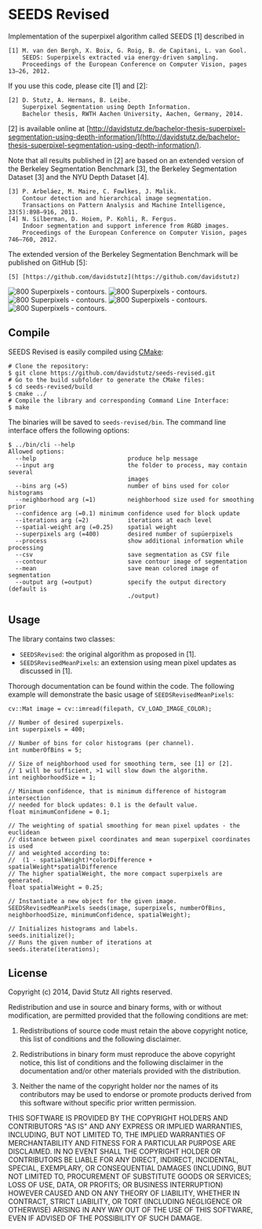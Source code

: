 # SEEDS Revised

Implementation of the superpixel algorithm called SEEDS [1] described in

    [1] M. van den Bergh, X. Boix, G. Roig, B. de Capitani, L. van Gool.
        SEEDS: Superpixels extracted via energy-driven sampling.
        Proceedings of the European Conference on Computer Vision, pages 13–26, 2012.

If you use this code, please cite [1] and [2]:

    [2] D. Stutz, A. Hermans, B. Leibe.
        Superpixel Segmentation using Depth Information.
        Bachelor thesis, RWTH Aachen University, Aachen, Germany, 2014.

[2] is available online at [http://davidstutz.de/bachelor-thesis-superpixel-segmentation-using-depth-information/](http://davidstutz.de/bachelor-thesis-superpixel-segmentation-using-depth-information/).

Note that all results published in [2] are based on an extended version of the Berkeley Segmentation Benchmark [3], the Berkeley Segmentation Dataset [3] and the NYU Depth Dataset [4].

    [3] P. Arbeláez, M. Maire, C. Fowlkes, J. Malik.
        Contour detection and hierarchical image segmentation.
        Transactions on Pattern Analysis and Machine Intelligence, 33(5):898–916, 2011.
    [4] N. Silberman, D. Hoiem, P. Kohli, R. Fergus.
        Indoor segmentation and support inference from RGBD images.
        Proceedings of the European Conference on Computer Vision, pages 746–760, 2012.

The extended version of the Berkeley Segmentation Benchmark will be published on GitHub [5]:

    [5] [https://github.com/davidstutz](https://github.com/davidstutz)

![800 Superpixels - contours.](output/14037_contours.png?raw=true "800 Superpixels - contours.")
![800 Superpixels - contours.](output/106024_contours.png?raw=true "800 Superpixels - contours.")
![800 Superpixels - contours.](output/223061_contours.png?raw=true "800 Superpixels - contours.")
![800 Superpixels - contours.](output/42049_contours.png?raw=true "800 Superpixels - contours.")
![800 Superpixels - contours.](output/295087_contours.png?raw=true "800 Superpixels - contours.")

## Compile

SEEDS Revised is easily compiled using [CMake](http://www.cmake.org/):

    # Clone the repository:
    $ git clone https://github.com/davidstutz/seeds-revised.git
    # Go to the build subfolder to generate the CMake files:
    $ cd seeds-revised/build
    $ cmake ../
    # Compile the library and corresponding Command Line Interface:
    $ make

The binaries will be saved to `seeds-revised/bin`. The command line interface offers the following options:

    $ ../bin/cli --help
    Allowed options:
      --help                          produce help message
      --input arg                     the folder to process, may contain several 
                                      images
      --bins arg (=5)                 number of bins used for color histograms
      --neighborhood arg (=1)         neighborhood size used for smoothing prior
      --confidence arg (=0.1) minimum confidence used for block update
      --iterations arg (=2)           iterations at each level
      --spatial-weight arg (=0.25)    spatial weight
      --superpixels arg (=400)        desired number of supüerpixels
      --process                       show additional information while processing
      --csv                           save segmentation as CSV file
      --contour                       save contour image of segmentation
      --mean                          save mean colored image of segmentation
      --output arg (=output)          specify the output directory (default is
                                      ./output)

## Usage

The library contains two classes:

* `SEEDSRevised`: the original algorithm as proposed in [1].
* `SEEDSRevisedMeanPixels`: an extension using mean pixel updates as discussed in [1].

Thorough documentation can be found within the code. The following example will demonstrate the basic usage of `SEEDSRevisedMeanPixels`:

    cv::Mat image = cv::imread(filepath, CV_LOAD_IMAGE_COLOR);
    
    // Number of desired superpixels.
    int superpixels = 400;
    
    // Number of bins for color histograms (per channel).
    int numberOfBins = 5;
    
    // Size of neighborhood used for smoothing term, see [1] or [2].
    // 1 will be sufficient, >1 will slow down the algorithm.
    int neighborhoodSize = 1;
    
    // Minimum confidence, that is minimum difference of histogram intersection
    // needed for block updates: 0.1 is the default value.
    float minimumConfidene = 0.1;
    
    // The weighting of spatial smoothing for mean pixel updates - the euclidean
    // distance between pixel coordinates and mean superpixel coordinates is used
    // and weighted according to:
    //  (1 - spatialWeight)*colorDifference + spatialWeight*spatialDifference
    // The higher spatialWeight, the more compact superpixels are generated.
    float spatialWeight = 0.25;
    
    // Instantiate a new object for the given image.
    SEEDSRevisedMeanPixels seeds(image, superpixels, numberOfBins, neighborhoodSize, minimumConfidence, spatialWeight);

    // Initializes histograms and labels.
    seeds.initialize();
    // Runs the given number of iterations at
    seeds.iterate(iterations);

## License

Copyright (c) 2014, David Stutz
All rights reserved.

Redistribution and use in source and binary forms, with or without modification, are permitted provided that the following conditions are met:

1. Redistributions of source code must retain the above copyright notice, this list of conditions and the following disclaimer.

2. Redistributions in binary form must reproduce the above copyright notice, this list of conditions and the following disclaimer in the documentation and/or other materials provided with the distribution.

3. Neither the name of the copyright holder nor the names of its contributors may be used to endorse or promote products derived from this software without specific prior written permission.

THIS SOFTWARE IS PROVIDED BY THE COPYRIGHT HOLDERS AND CONTRIBUTORS "AS IS" AND ANY EXPRESS OR IMPLIED WARRANTIES, INCLUDING, BUT NOT LIMITED TO, THE IMPLIED WARRANTIES OF MERCHANTABILITY AND FITNESS FOR A PARTICULAR PURPOSE ARE DISCLAIMED. IN NO EVENT SHALL THE COPYRIGHT HOLDER OR CONTRIBUTORS BE LIABLE FOR ANY DIRECT, INDIRECT, INCIDENTAL, SPECIAL, EXEMPLARY, OR CONSEQUENTIAL DAMAGES (INCLUDING, BUT NOT LIMITED TO, PROCUREMENT OF SUBSTITUTE GOODS OR SERVICES; LOSS OF USE, DATA, OR PROFITS; OR BUSINESS INTERRUPTION) HOWEVER CAUSED AND ON ANY THEORY OF LIABILITY, WHETHER IN CONTRACT, STRICT LIABILITY, OR TORT (INCLUDING NEGLIGENCE OR OTHERWISE) ARISING IN ANY WAY OUT OF THE USE OF THIS SOFTWARE, EVEN IF ADVISED OF THE POSSIBILITY OF SUCH DAMAGE.